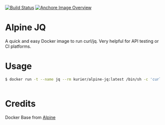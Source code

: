 [![Build Status](https://travis-ci.org/kurrier/docker_alpine-jq.svg?branch=master)](https://travis-ci.org/kurrier/docker_alpine-jq) [![Anchore Image Overview](https://anchore.io/service/badges/image/11c8312196fa651ff29a6e171bd9726a8dfd9f838fec915db18f742e073ac617)](https://anchore.io/image/dockerhub/kurrier%2Falpine-jq%3Alatest)
# Alpine JQ 

A quick and easy Docker image to run curl/jq. Very helpful for API testing or CI platforms.

# Usage

```bash
$ docker run -t --name jq --rm kurier/alpine-jq:latest /bin/sh -c 'curl -sSL --header "TOKEN" -X GET "http://apiurl.io/" -H "accept: application/json" | jq .name'
  
```

# Credits

Docker Base from [Alpine](https://hub.docker.com/_/alpine/)
